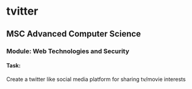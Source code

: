 # tvitter

## MSC Advanced Computer Science
### Module: Web Technologies and Security

#### Task:

Create a twitter like social media platform for sharing tv/movie interests
